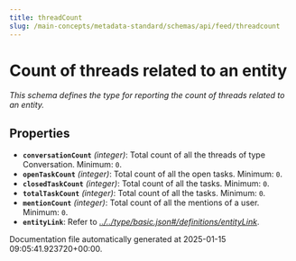```yaml
---
title: threadCount
slug: /main-concepts/metadata-standard/schemas/api/feed/threadcount
---
```


# Count of threads related to an entity

*This schema defines the type for reporting the count of threads related to an entity.*

## Properties

- **`conversationCount`** *(integer)*: Total count of all the threads of type Conversation. Minimum: `0`.
- **`openTaskCount`** *(integer)*: Total count of all the open tasks. Minimum: `0`.
- **`closedTaskCount`** *(integer)*: Total count of all the tasks. Minimum: `0`.
- **`totalTaskCount`** *(integer)*: Total count of all the tasks. Minimum: `0`.
- **`mentionCount`** *(integer)*: Total count of all the mentions of a user. Minimum: `0`.
- **`entityLink`**: Refer to *[../../type/basic.json#/definitions/entityLink](#/../type/basic.json#/definitions/entityLink)*.


Documentation file automatically generated at 2025-01-15 09:05:41.923720+00:00.
